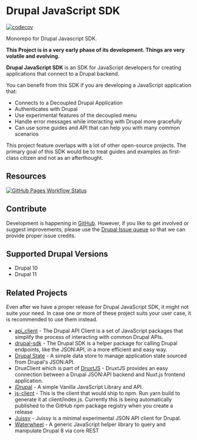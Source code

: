 # Drupal JavaScript SDK

[![codecov](https://img.shields.io/codecov/c/github/d34dman/drupal-js-sdk?style=flat-square&token=KVXZUI3JLK)](https://codecov.io/gh/d34dman/drupal-js-sdk)

Monorepo for Drupal Javascript SDK.

**This Project is in a very early phase of its development. Things are very volatile and evolving.**

**Drupal JavaScript SDK** is an SDK for JavaScript developers for creating applications that connect to a Drupal backend.

You can benefit from this SDK if you are developing a JavaScript application that:

- Connects to a Decoupled Drupal Application
- Authenticates with Drupal
- Use experimental features of the decoupled menu
- Handle error messages while interacting with Drupal more gracefully
- Can use some guides and API that can help you with many common scenarios

This project feature overlaps with a lot of other open-source projects. The primary goal of this SDK would be to treat guides and examples as first-class citizen and not as an afterthought.

## Resources

[![GitHub Pages Workflow Status](https://img.shields.io/github/actions/workflow/status/d34dman/drupal-js-sdk/github-pages.yml?branch=main&style=for-the-badge&logo=github&label=Github%20Pages)](https://d34dman.github.io/drupal-js-sdk/)

## Contribute

Development is happening in [GitHub](https://github.com/d34dman/drupal-js-sdk). However, if you like to get involved or suggest improvements, please use the [Drupal Issue queue](https://www.drupal.org/project/issues/drupal_js_sdk?categories=All) so that we can provide proper issue credits.

## Supported Drupal Versions

- Drupal 10
- Drupal 11

## Related Projects

Even after we have a proper release for Drupal JavaScript SDK, it might not suite your need. In case one or more of these project suits your user case, it is recommended to use them instead.

- [api_client](https://www.drupal.org/project/api_client) - The Drupal API Client is a set of JavaScript packages that simplify the process of interacting with common Drupal APIs.
- [drupal-sdk](https://gitlab.com/VoidE/drupal-sdk) - The Drupal SDK is a helper package for calling Drupal endpoints, like the JSON:API, in a more efficient and easy way.
- [Drupal State](https://www.drupal.org/project/drupal_state) - A simple data store to manage application state sourced from Drupal's JSON:API.
- DruxClient which is part of [DruxtJS](https://github.com/druxt/druxt.js) - DruxtJS provides an easy connection between a Drupal JSON:API backend and Nuxt.js frontend application.
- [jDrupal](https://github.com/signalpoint/jDrupal) - A simple Vanilla JavaScript Library and API.
- [js-client](https://github.com/jsdrupal/js-client) - This is the client that would ship to npm. Run yarn build to generate it at client/index.js. Currently this is being automatically published to the GitHub npm package registry when you create a release
- [Juissy](https://github.com/gabesullice/juissy) - Juissy is a minimal experimental JSON API client for Drupal.
- [Waterwheel](https://github.com/kylebrowning/waterwheel-js) - A generic JavaScript helper library to query and manipulate Drupal 8 via core REST
